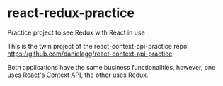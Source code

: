# react-redux-practice
Practice project to see Redux with React in use

This is the twin project of the react-context-api-practice repo: https://github.com/danielagg/react-context-api-practice

Both applications have the same business functionalities, however, one uses React's Context API, the other uses Redux.
